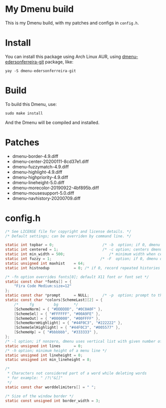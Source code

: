 # My Dmenu build

This is my Dmenu build, with my patches and configs in `config.h`.

# Install

You can install this package using Arch Linux AUR, using [dmenu-edersonferreira-git](https://aur.archlinux.org/packages/dmenu-edersonferreira-git/) package, like:

```
yay -S dmenu-edersonferreira-git
```

# Build

To build this Dmenu, use:

```
sudo make install
```

And the Dmenu will be compiled and installed.

# Patches

- dmenu-border-4.9.diff
- dmenu-center-20200111-8cd37e1.diff
- dmenu-fuzzymatch-4.9.diff
- dmenu-highlight-4.9.diff
- dmenu-highpriority-4.9.diff
- dmenu-lineheight-5.0.diff
- dmenu-morecolor-20190922-4bf895b.diff
- dmenu-mousesupport-5.0.diff
- dmenu-navhistory-20200709.diff

# config.h

```c
/* See LICENSE file for copyright and license details. */
/* Default settings; can be overriden by command line. */

static int topbar = 0;                      /* -b  option; if 0, dmenu appears at bottom     */
static int centered = 1;                    /* -c option; centers dmenu on screen */
static int min_width = 500;                    /* minimum width when centered */
static int fuzzy = 1;                      /* -F  option; if 0, dmenu doesn't use fuzzy matching     */
static unsigned int maxhist    = 64;
static int histnodup           = 0;	/* if 0, record repeated histories */

/* -fn option overrides fonts[0]; default X11 font or font set */
static const char *fonts[] = {
	"Fira Code Medium:size=12"
};
static const char *prompt      = NULL;      /* -p  option; prompt to the left of input field */
static const char *colors[SchemeLast][2] = {
	/*     fg         bg       */
	[SchemeNorm] = { "#DDDDDD", "#0C0A0F" },
	[SchemeSel] = { "#FFFFFF", "#00A9FE" },
	[SchemeOut] = { "#000000", "#00FFFF" },
	[SchemeNormHighlight] = { "#44F0C3", "#222222" },
	[SchemeSelHighlight] = { "#44F0C3", "#005577" },
	[SchemeHp] = { "#bbbbbb", "#333333" },
};
/* -l option; if nonzero, dmenu uses vertical list with given number of lines */
static unsigned int lines      = 0;
/* -h option; minimum height of a menu line */
static unsigned int lineheight = 0;
static unsigned int min_lineheight = 8;

/*
 * Characters not considered part of a word while deleting words
 * for example: " /?\"&[]"
 */
static const char worddelimiters[] = " ";

/* Size of the window border */
static const unsigned int border_width = 3;
```
